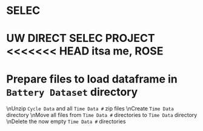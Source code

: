 # SELEC
UW DIRECT SELEC PROJECT
<<<<<<< HEAD
itsa me, ROSE
=======

# Prepare files to load dataframe in `Battery Dataset` directory
\nUnzip `Cycle Data` and all `Time Data #` zip files
\nCreate `Time Data` directory
\nMove all files from `Time Data #` directories to `Time Data` directory
\nDelete the now empty `Time Data #` directories 
